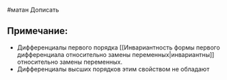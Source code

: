 #матан 
Дописать

## Примечание:
- Дифференциалы первого порядка [[Инвариантность формы первого дифференциала относительно замены переменных|инвариантны]] относительно замены переменных.
- Дифференциалы высших порядков этим свойством не обладают